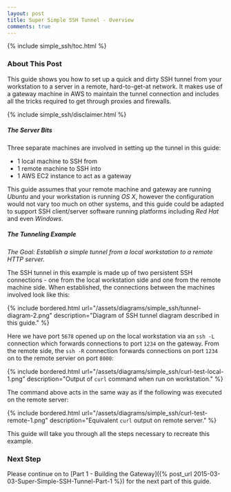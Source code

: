 ```yaml
---
layout: post
title: Super Simple SSH Tunnel - Overview
comments: true
---
```



{% include simple_ssh/toc.html %}

<a name="about"></a>
### About This Post

This guide shows you how to set up a quick and dirty SSH tunnel from your workstation to a server in a remote, hard-to-get-at network. It makes use of a gateway machine in AWS to maintain the tunnel connection and includes all the tricks required to get through proxies and firewalls. 

{% include simple_ssh/disclaimer.html %}


<a name="sec1"></a>
##### The Server Bits

Three separate machines are involved in setting up the tunnel in this guide:

* 1 local machine to SSH from
* 1 remote machine to SSH into
* 1 AWS EC2 instance to act as a gateway

This guide assumes that your remote machine and gateway are running _Ubuntu_ and your workstation is running _OS X_, however the configuration would not vary too much on other systems, and this guide could be adapted to support SSH client/server software running platforms including _Red Hat_ and even _Windows_.


<a name="sec2"></a>
##### The Tunneling Example

_The Goal: Establish a simple tunnel from a local workstation to a remote HTTP server._

The SSH tunnel in this example is made up of two persistent SSH connections - one from the local workstation side and one from the remote machine side. When established, the connections between the machines involved look like this:

{% include bordered.html url="/assets/diagrams/simple_ssh/tunnel-diagram-2.png" description="Diagram of SSH tunnel diagram described in this guide." %}

Here we have port `5678` opened up on the local workstation via an `ssh -L` connection which forwards connections to port `1234` on the gateway. From the remote side, the `ssh -R` connection forwards connections on port `1234` on to the remote servier on port `8000`:

{% include bordered.html url="/assets/diagrams/simple_ssh/curl-test-local-1.png" description="Output of `curl` command when run on workstation." %}

The command above acts in the same way as if the following was executed on the remote server:

{% include bordered.html url="/assets/diagrams/simple_ssh/curl-test-remote-1.png" description="Equivalent `curl` output on remote server." %}

This guide will take you through all the steps necessary to recreate this example.


<a name="next"></a>
### Next Step

Please continue on to [Part 1 - Building the Gateway]({% post_url 2015-03-03-Super-Simple-SSH-Tunnel-Part-1 %}) for the next part of this guide.

